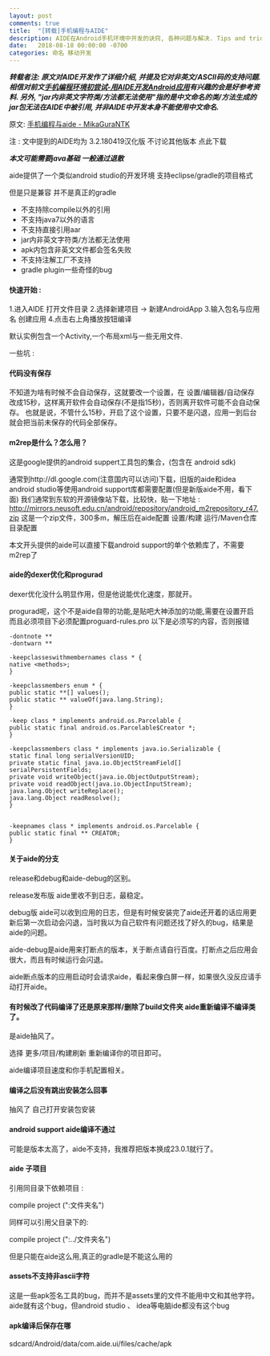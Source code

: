 ```yaml
---
layout: post
comments: true
title:  "[转载]手机编程与AIDE"
description: AIDE在Android手机环境中开发的诀窍, 各种问题与解决. Tips and tricks for developing in AIDE on Android phone.
date:   2018-08-18 00:00:00 -0700
categories: 命名 移动开发
---
```


***转载者注: 原文对AIDE开发作了详细介绍, 并提及它对非英文/ASCII码的支持问题. 相信对前文[手机编程环境初尝试-用AIDE开发Android应用](https://zhuanlan.zhihu.com/p/32313940)有兴趣的会是好参考资料. 另外, "jar内非英文字符类/方法都无法使用"指的是中文命名的类/方法生成的jar包无法在AIDE中被引用, 并非AIDE中开发本身不能使用中文命名.***


原文: [手机编程与aide - MikaGuraNTK](https://kurumi.io/java/mobile-programming.html)

注 : 文中提到的AIDE均为 3.2.180419汉化版 不讨论其他版本
点此下载

***本文可能需要java基础 一般通过退散***

aide提供了一个类似android studio的开发环境 支持eclipse/gradle的项目格式

但是只是兼容 并不是真正的gradle

- 不支持除compile以外的引用
- 不支持java7以外的语言
- 不支持直接引用aar
- jar内非英文字符类/方法都无法使用
- apk内包含非英文文件都会签名失败
- 不支持注解工厂不支持
- gradle plugin一些奇怪的bug


#### 快速开始 :

1.进入AIDE 打开文件目录
2.选择新建项目 -> 新建AndroidApp
3.输入包名与应用名 创建应用
4.点击右上角播放按钮编译

默认实例包含一个Activity,一个布局xml与一些无用文件.

一些坑 :


#### 代码没有保存

不知道为啥有时候不会自动保存，这就要改一个设置，在 设置/编辑器/自动保存 改成15秒，这样离开软件会自动保存(不是指15秒)，否则离开软件可能不会自动保存。
也就是说，不管什么15秒，开启了这个设置，只要不是闪退，应用一到后台就会把当前未保存的代码全部保存。


#### m2rep是什么？怎么用？

这是google提供的android suppert工具包的集合，(包含在 android sdk)

通常到http://dl.google.com(注意国内可以访问)下载，旧版的aide和idea android studio等使用android support库都需要配置(但是新版aide不用，看下面)
我们通常到东软的开源镜像站下载，比较快，贴一下地址 :
http://mirrors.neusoft.edu.cn/android/repository/android_m2repository_r47.zip
这是一个zip文件，300多m，解压后在aide配置 设置/构建 运行/Maven仓库目录配置

本文开头提供的aide可以直接下载android support的单个依赖库了，不需要m2rep了


#### aide的dexer优化和progurad

dexer优化没什么明显作用，但是他说能优化速度，那就开。

progurad呢，这个不是aide自带的功能,是贴吧大神添加的功能,需要在设置开启
而且必须项目下必须配置proguard-rules.pro
以下是必须写的内容，否则报错
```
-dontnote **
-dontwarn **

-keepclasseswithmembernames class * {
native <methods>;
}

-keepclassmembers enum * {
public static **[] values();
public static ** valueOf(java.lang.String);
}

-keep class * implements android.os.Parcelable {
public static final android.os.Parcelable$Creator *;
}

-keepclassmembers class * implements java.io.Serializable {
static final long serialVersionUID;
private static final java.io.ObjectStreamField[] serialPersistentFields;
private void writeObject(java.io.ObjectOutputStream);
private void readObject(java.io.ObjectInputStream);
java.lang.Object writeReplace();
java.lang.Object readResolve();
}


-keepnames class * implements android.os.Parcelable {
public static final ** CREATOR;
}
```

#### 关于aide的分支

release和debug和aide-debug的区别。

release发布版 aide里收不到日志，最稳定。

debug版 aide可以收到应用的日志，但是有时候安装完了aide还开着的话应用更新后第一次启动会闪退，当时我以为自己软件有问题还找了好久的bug，结果是aide的问题。

aide-debug是aide用来打断点的版本，关于断点请自行百度。打断点之后应用会很大，而且有时候运行会闪退。

aide断点版本的应用启动时会请求aide，看起来像白屏一样，如果很久没反应请手动打开aide。


#### 有时候改了代码编译了还是原来那样/删除了build文件夹 aide重新编译不编译类了。

是aide抽风了。

选择 更多/项目/构建刷新 重新编译你的项目即可。

aide编译项目速度和你手机配置相关。


#### 编译之后没有跳出安装怎么回事

抽风了 自己打开安装包安装


#### android support aide编译不通过

可能是版本太高了，aide不支持，我推荐把版本换成23.0.1就行了。


#### aide 子项目

引用同目录下依赖项目 :

compile project (":文件夹名")

同样可以引用父目录下的:

compile project (":../文件夹名")

但是只能在aide这么用,真正的gradle是不能这么用的


#### assets不支持非ascii字符

这是一些apk签名工具的bug，而并不是assets里的文件不能用中文和其他字符。
aide就有这个bug，但android studio 、 idea等电脑ide都没有这个bug


#### apk编译后保存在哪

sdcard/Android/data/com.aide.ui/files/cache/apk